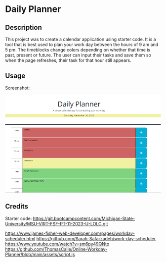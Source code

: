 # Daily Planner

## Description

This project was to create a calendar application using starter code. It is a tool that is best used to plan your work day between the hours of 9 am and 5 pm. The timeblocks change colors depending on whether that time is past, present or future. The user can input their tasks and save them so when the page refreshes, their task for that hour still appears. 

## Usage

Screenshot:

![Alt text](Develop/images/screenshot-daily-planner.png)

<!-- link -->


## Credits


Starter code:
https://git.bootcampcontent.com/Michigan-State-University/MSU-VIRT-FSF-PT-11-2023-U-LOLC.git

<!-- examples -->
https://www.james-fisher-web-developer.com/pages/workday-scheduler.html
https://github.com/Sarah-Safarzadeh/work-day-scheduler
https://www.youtube.com/watch?v=sm6py49QNto
https://github.com/ThomasCalle/Online-Workday-Planner/blob/main/assets/script.js
